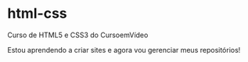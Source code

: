 # html-css
 Curso de HTML5 e CSS3 do CursoemVídeo

 Estou aprendendo a criar sites e agora vou gerenciar meus repositórios!


